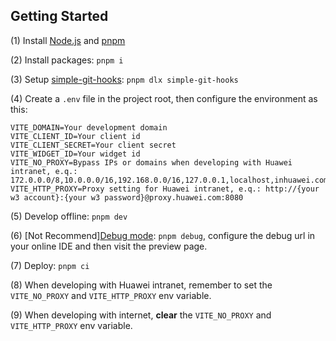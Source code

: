 ## Getting Started

(1) Install [Node.js](https://nodejs.org/) and [pnpm](https://pnpm.io/)

(2) Install packages: `pnpm i`

(3) Setup [simple-git-hooks](https://github.com/toplenboren/simple-git-hooks): `pnpm dlx simple-git-hooks`

(4) Create a `.env` file in the project root, then configure the environment as this:

```
VITE_DOMAIN=Your development domain
VITE_CLIENT_ID=Your client id
VITE_CLIENT_SECRET=Your client secret
VITE_WIDGET_ID=Your widget id
VITE_NO_PROXY=Bypass IPs or domains when developing with Huawei intranet, e.q.: 172.0.0.0/8,10.0.0.0/16,192.168.0.0/16,127.0.0.1,localhost,inhuawei.com,huawei.com
VITE_HTTP_PROXY=Proxy setting for Huawei intranet, e.q.: http://{your w3 account}:{your w3 password}@proxy.huawei.com:8080
```

(5) Develop offline: `pnpm dev`

(6) [Not Recommend][Debug mode](https://support.huaweicloud.com/usermanual-appcube/appcube_05_0186.html): `pnpm debug`, configure the debug url in your online IDE and then visit the preview page.

(7) Deploy: `pnpm ci`

(8) When developing with Huawei intranet, remember to set the `VITE_NO_PROXY` and `VITE_HTTP_PROXY` env variable.

(9) When developing with internet, **clear** the `VITE_NO_PROXY` and `VITE_HTTP_PROXY` env variable.
